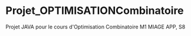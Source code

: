 # Projet_OPTIMISATIONCombinatoire
Projet JAVA pour le cours d'Optimisation Combinatoire M1 MIAGE APP, S8
